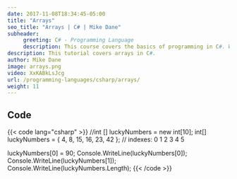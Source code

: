 ```yaml
---
date: 2017-11-08T18:34:45-05:00
title: "Arrays"
seo_title: "Arrays | C# | Mike Dane"
subheader:
     greeting: C# - Programming Language
     description: This course covers the basics of programming in C#. Work your way through the videos and we'll teach you everything you need to know to start your programming journey!
description: This tutorial covers arrays in C#.
author: Mike Dane
image: arrays.png
video: XxKABkLsJcg
url: /programming-languages/csharp/arrays/
weight: 11
---
```

## Code

{{< code lang="csharp" >}}
//int [] luckyNumbers = new int[10];
int[] luckyNumbers = { 4, 8, 15, 16, 23, 42 };
//         indexes:    0  1  2   3   4   5

luckyNumbers[0] = 90;
Console.WriteLine(luckyNumbers[0]);
Console.WriteLine(luckyNumbers[1]);
Console.WriteLine(luckyNumbers.Length);
{{< /code >}}